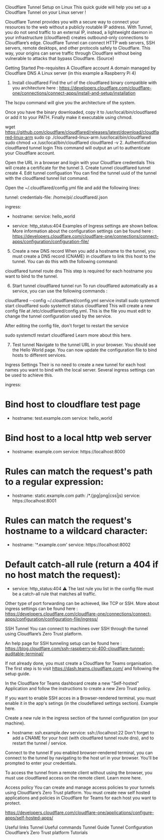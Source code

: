 Cloudflare Tunnel Setup on Linux
This quick guide will help you set up a Cloudflare Tunnel on your Linux server !

Cloudflare Tunnel provides you with a secure way to connect your resources to the web without a publicly routable IP address. With Tunnel, you do not send traffic to an external IP, instead, a lightweight daemon in your infrastructure (cloudflared) creates outbound-only connections to Cloudflare’s edge. Cloudflare Tunnel can connect HTTP web servers, SSH servers, remote desktops, and other protocols safely to Cloudflare. This way, your origins can serve traffic through Cloudflare without being vulnerable to attacks that bypass Cloudflare. (Source)

Getting Started
Pre-requisites
A Cloudflare account
A domain managed by Cloudflare DNS
A Linux server (in this example a Raspberry Pi 4)
1. Install cloudflared
Find the url of the cloudflared binary compatible with you architecture here : https://developers.cloudflare.com/cloudflare-one/connections/connect-apps/install-and-setup/installation

The lscpu command will give you the architecture of the system.

Once you have the binary downloaded, copy it to /usr/local/bin/cloudflared or add it to your PATH. Finally make it executable using chmod.

wget https://github.com/cloudflare/cloudflared/releases/latest/download/cloudflared-linux-arm
sudo cp ./cloudflared-linux-arm /usr/local/bin/cloudflared
sudo chmod +x /usr/local/bin/cloudflared
cloudflared -v
2. Authentification
cloudflared tunnel login
This command will output an url to authenticate your Cloudflare account.

Open the URL in a browser and login with your Cloudflare credentials
This will create a certificate for the tunnel
3. Create tunnel
cloudflared tunnel create <tunelName>
4. Edit tunnel configuation
You can find the tunnel uuid of the tunnel with the cloudflared tunnel list command.

Open the ~/.cloudflared/config.yml file and add the following lines:

tunnel: <tunnel-uuid>
credentials-file: /home/pi/.cloudflared/<tunnel-uuid>.json 

ingress:
  - hostname: <your-domain>
    service: hello_world

  - service: http_status:404
Examples of Ingress settings are shown bellow. More information about the configuration settings can be found here : https://developers.cloudflare.com/cloudflare-one/connections/connect-apps/configuration/configuration-file/

5. Create a new DNS record
When you add a hostname to the tunnel, you must create a DNS record (CNAME) in cloudflare to link this host to the tunnel. You can do this with the following command:

cloudflared tunnel route dns <tunnel-uuid> <your-domain>
This step is required for each hostname you want to bind to the tunnel.

6. Start tunnel
cloudflared tunnel run <tunnel-name>
To run cloudflared automatically as a service, you can use the following commands :

cloudflared --config ~/.cloudflared/config.yml service install
sudo systemctl start cloudflared
sudo systemctl status cloudflared
This will create a new config file at /etc/cloudflared/config.yml. This is the file you must edit to change the tunnel configuration used by the service.

After editing the config file, don't forget to restart the service

sudo systemctl restart cloudflared
Learn more about this here.

7. Test tunnel
Navigate to the tunnel URL in your browser. You should see the Hello World page. You can now update the configuration file to bind hosts to different services.

Ingress Settings
Their is no need to create a new tunnel for each host names you want to bind with the local server. Several ingress settings can be used to achieve this.

ingress:
  # Bind host to cloudflare test page
  - hostname: test.example.com
    service: hello_world

  # Bind host to a local http web server 
  - hostname: example.com
    service: https://localhost:8000

  # Rules can match the request's path to a regular expression:
  - hostname: static.example.com
    path: /*.(jpg|png|css|js)
    service: https://localhost:8001

  # Rules can match the request's hostname to a wildcard character:
  - hostname: '*.example.com'
    service: https://localhost:8002

  # Default catch-all rule (return a 404 if no host match the request):
  - service: http_status:404
⚠️ The last rule you list in the config file must be a catch-all rule that matches all traffic.

Other type of port forwarding can be achieved, like TCP or SSH. More about ingress settings can be found here : https://developers.cloudflare.com/cloudflare-one/connections/connect-apps/configuration/configuration-file/ingress/

SSH Tunnel
You can connect to machines over SSH through the tunnel using Cloudflare’s Zero Trust platform.

An help page for SSH tunneling setup can be found here : https://blog.cloudflare.com/ssh-raspberry-pi-400-cloudflare-tunnel-auditable-terminal/

If not already done, you must create a Cloudflare for Teams organisation.
The first step is to visit https://dash.teams.cloudflare.com/ and following the setup guide.

In the Cloudflare for Teams dashboard create a new "Self-hosted" Application and follow the instructions to create a new Zero Trust policy.

If you want to enable SSH acces in a Browser-rendered terminal, you must enable it in the app's setings (in the cloudeflared settings section). Example here.

Create a new rule in the ingress section of the tunnel configuration (on your machine).

  - hostname: ssh.example.dev
    service: ssh://localhost:22
Don't forget to add a CNAME for your host (with cloudflared tunnel route dns), and to restart the tunnel / service.

Connect to the tunnel
If you enabled browser-rendered terminal, you can connect to the tunnel by navigating to the host url in your browser. You'll be prompted to enter your credentials.

To access the tunnel from a remote client without using the browser, you must use cloudflared access on the remote client. Learn more here.

Access policy
You can create and manage access policies to your tunnels using Cloudflare’s Zero Trust platform. You must create new self hosted applications and policies in Cloudflare for Teams for each host you want to protect.

https://developers.cloudflare.com/cloudflare-one/applications/configure-apps/self-hosted-apps/

Useful links
Tunnel Useful commands
Tunnel Guide
Tunnel Configuration
Cloudflare’s Zero Trust platform Tutorials
